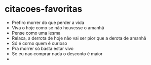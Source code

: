 # citacoes-favoritas

* Prefiro morrer do que perder a vida 
* Viva o hoje como se não houvesse o amanhã 
* Pense como uma lesma 
* Relaxa, a derrota de hoje não vai ser pior que a derota de amanhã
* Só é corno quem é curioso 
* Pra morrer só basta estar vivo
* Se eu nao comprar nada o desconto é maior
* 
